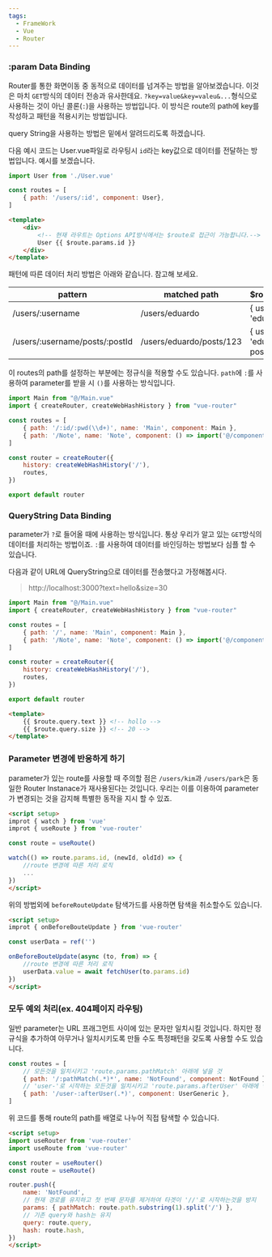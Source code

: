 ```yaml
---
tags:
  - FrameWork
  - Vue
  - Router
---
```

### :param Data Binding
Router를 통한 화면이동 중 동적으로 데이터를 넘겨주는 방법을 알아보겠습니다.
이것은 마치 `GET`방식의 데이터 전송과 유사한데요. `?key=value&key=valeu&...`형식으로 사용하는 것이 아닌 콜론(`:`)을 사용하는 방법입니다.
이 방식은 route의 path에 key를 작성하고 패턴을 적용시키는 방법입니다.

query String을 사용하는 방법은 밑에서 알려드리도록 하겠습니다.

다음 예시 코드는 User.vue파일로 라우팅시 `id`라는 key값으로 데이터를 전달하는 방법입니다. 예시를 보겠습니다.

```javascript title:"/src/router/index.js"
import User from './User.vue'

const routes = [
	{ path: '/users/:id', component: User},
]
```

```html title:"User.vue"
<template>
	<div>
		<!-- 현재 라우트는 Options API방식에서는 $route로 접근이 가능합니다.-->
		User {{ $route.params.id }}
	</div>
</template>
```

패턴에 따른 데이터 처리 방법은 아래와 같습니다. 참고해 보세요.

| pattern                        | matched path             | $route.params                          |
| ------------------------------ | ------------------------ | -------------------------------------- |
| /users/:username               | /users/eduardo           | { username: 'eduardo' }                |
| /users/:username/posts/:postId | /users/eduardo/posts/123 | { username: 'eduardo', postId: '123' } |

이 routes의 path를 설정하는 부분에는 정규식을 적용할 수도 있습니다.
`path`에 `:`를 사용하여 parameter를 받을 시 `()`를 사용하는 방식입니다.

```javascript title:"/src/router/index.js"
import Main from "@/Main.vue"
import { createRouter, createWebHashHistory } from "vue-router"

const routes = [
    { path: '/:id/:pwd(\\d+)', name: 'Main', component: Main },
    { path: '/Note', name: 'Note', component: () => import('@/components/Note.vue') }
]

const router = createRouter({
    history: createWebHashHistory('/'),
    routes,
})

export default router
```

### QueryString Data Binding
parameter가 `?`로 들어올 때에 사용하는 방식입니다.
통상 우리가 알고 있는 `GET`방식의 데이터를 처리하는 방법이죠.
`:`를 사용하여 데이터를 바인딩하는 방법보다 심플 할 수 있습니다.

다음과 같이 URL에 QueryString으로 데이터를 전송했다고 가정해봅시다.
>http://localhost:3000?text=hello&size=30

```javascript title:"/src/router/index.js"
import Main from "@/Main.vue"
import { createRouter, createWebHashHistory } from "vue-router"

const routes = [
	{ path: '/', name: 'Main', component: Main },
	{ path: '/Note', name: 'Note', component: () => import('@/components/Note.vue') }
]

const router = createRouter({
	history: createWebHashHistory('/'),
	routes,
})

export default router
```

```html title:"Main.vue"
<template>
	{{ $route.query.text }} <!-- hollo -->
	{{ $route.query.size }} <!-- 20 -->
</template>
```

### Parameter 변경에 반응하게 하기
parameter가 있는 route를 사용할 때 주의할 점은 `/users/kim`과 `/users/park`은 동일한 Router Instanace가 재사용된다는 것입니다.
우리는 이를 이용하여 parameter가 변경되는 것을 감지해 특별한 동작을 지시 할 수 있죠.

```html
<script setup>
improt { watch } from 'vue'
improt { useRoute } from 'vue-router'

const route = useRoute()

watch(() => route.params.id, (newId, oldId) => {
	//route 변경에 따른 처리 로직
	...
})
</script>
```

위의 방법외에 `beforeRouteUpdate` 탐색가드를 사용하면 탐색을 취소할수도 있습니다.

```html
<script setup>
improt { onBeforeBouteUpdate } from 'vue-router'

const userData = ref('')

onBeforeBouteUpdate(async (to, from) => {
	//route 변경에 따른 처리 로직
	userData.value = await fetchUser(to.params.id)
})
</script>
```

### 모두 예외 처리(ex. 404페이지 라우팅)
일반 parameter는 URL 프래그먼트 사이에 있는 문자만 일치시킬 것입니다.
하지만 정규식을 추가하여 아무거나 일치시키도록 만들 수도 특정패턴을 갖도록 사용할 수도 있습니다.

```javascript title:"/src/router/index.js"
const routes = [
	// 모든것을 일치시키고 'route.params.pathMatch' 아래에 넣을 것
	{ path: '/:pathMatch(.*)*', name: 'NotFound', component: NotFound },
	// 'user-'로 시작하는 모든것을 일치시키고 'route.params.afterUser' 아래에 넣을 것
	{ path: '/user-:afterUser(.*)', component: UserGeneric },
]
```

위 코드를 통해 route의 path를 배열로 나누어 직접 탐색할 수 있습니다.

```html
<script setup>
import useRouter from 'vue-router'
import useRoute from 'vue-router'

const router = useRouter()
const route = useRoute()

router.push({
	name: 'NotFound',
	// 현재 경로를 유지하고 첫 번째 문자를 제거하여 타겟이 '//'로 시작하는것을 방지
	params: { pathMatch: route.path.substring(1).split('/') },
	// 기존 query와 hash는 유지
	query: route.query,
	hash: route.hash,
})
</script>
```
